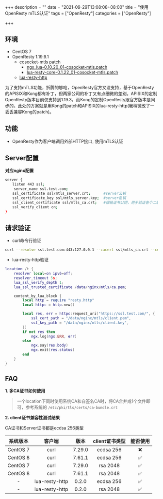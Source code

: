 +++
description = ""
date = "2021-09-29T13:08:08+08:00"
title = "使用OpenResty mTLS认证"
tags = ["OpenResty"]
categories = ["OpenResty"]

+++

## 环境

- CentOS 7
- OpenResty 1.19.9.1
    - cosocket-mtls patch
		- [ngx_lua-0.10.20_01-cosocket-mtls.patch](https://github.com/Kong/kong-build-tools/blob/master/openresty-patches/patches/1.19.9.1/ngx_lua-0.10.20_01-cosocket-mtls.patch)
		- [lua-resty-core-0.1.22_01-cosocket-mtls.patch](https://github.com/Kong/kong-build-tools/blob/master/openresty-patches/patches/1.19.9.1/lua-resty-core-0.1.22_01-cosocket-mtls.patch)
    - [lua-resty-http](https://github.com/vinsonzou/lua-resty-http)

为了支持mTLS功能，折腾的够呛，OpenResty官方又没支持，基于OpenResty的APISIX和Kong都有补丁，但两家公司的补丁又有点细微的差别。APISIX的定制OpenResty版本目前仅支持到1.19.3，而Kong的定制OpenResty跟官方版本是同步的。此处的方案就是用Kong的patch和APISIX的lua-resty-http(我稍微改了一丢丢兼容Kong的patch)。

## 功能

- OpenResty作为客户端调用外部HTTP接口, 使用mTLS认证

## Server配置

**对应nginx配置**

```sh
server {
　　listen 443 ssl;
    server_name ssl.test.com;
　　ssl_certificate ssl/mtls_server.crt;      #server公钥
　　ssl_certificate_key ssl/mtls_server.key;  #server私钥
　　ssl_client_certificate ssl/mtls_ca.crt;   #根级证书公钥，用于验证各个二级client
　　ssl_verify_client on;
}
```

## 请求验证

- curl命令行验证

```sh
curl --resolve ssl.test.com:443:127.0.0.1 --cacert ssl/mtls_ca.crt --cert ssl/mtls_client.crt --key mtls_client.key https://ssl.test.com
```

- lua-resty-http验证

```lua
location /t {
    resolver local=on ipv6=off;
    resolver_timeout 5s;
    lua_ssl_verify_depth 1;
    lua_ssl_trusted_certificate /data/nginx/mtls/ca.pem;

    content_by_lua_block {
        local http = require "resty.http"
        local httpc = http.new()

        local res, err = httpc:request_uri("https://ssl.test.com/", {
            ssl_cert_path = "/data/nginx/mtls/client.pem",
            ssl_key_path = "/data/nginx/mtls/client.key",
        })
        if not res then
            ngx.log(ngx.ERR, err)
        else
            ngx.say(res.body)
            ngx.exit(res.status)
        end
    }
}
```

## FAQ

**1. 多CA证书如何使用**
> 一个location下同时使用系统CA和自签名CA时，将CA合并成1个文件即可，参考系统的 `/etc/pki/tls/certs/ca-bundle.crt`

**2. client证书兼容性测试结果**

CA证书和Server证书都是ecdsa 256类型

|系统版本|客户端|版本|client证书类型| 能否使用|
|:-:|:-:|:-:|:-:|:-:|
|CentOS 7 | curl           | 7.29.0 | ecdsa 256      | ❌        |
|CentOS 8 | curl           | 7.61.1 | ecdsa 256      | ✅        |
|CentOS 7 | curl           | 7.29.0 | rsa 2048       | ✅        |
|CentOS 8 | curl           | 7.61.1 | rsa 2048       | ✅        |
|-        | lua-resty-http | 0.2.0  | ecdsa 256      | ✅        |
|-        | lua-resty-http | 0.2.0  | rsa 2048       | ✅        |
